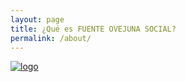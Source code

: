 ```yaml
---
layout: page
title: ¿Qué es FUENTE OVEJUNA SOCIAL?
permalink: /about/
---
```



<a href="{{ '/img/logo/logo_largo.png' | absolute_url }}">
  <img src="{{ '/img/logo/logo_largo.png' | absolute_url }}" alt="logo"/>
</a>
